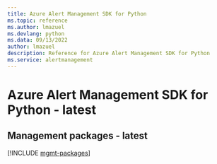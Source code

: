 ```yaml
---
title: Azure Alert Management SDK for Python
ms.topic: reference
ms.author: lmazuel
ms.devlang: python
ms.data: 09/13/2022
author: lmazuel
description: Reference for Azure Alert Management SDK for Python
ms.service: alertmanagement
---
```

# Azure Alert Management SDK for Python - latest

## Management packages - latest
[!INCLUDE [mgmt-packages](alert-management-mgmt-index.md)]